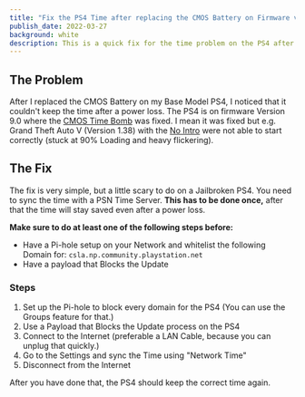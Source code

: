 ```yaml
---
title: "Fix the PS4 Time after replacing the CMOS Battery on Firmware version 9.0."
publish_date: 2022-03-27
background: white
description: This is a quick fix for the time problem on the PS4 after a CMOS change.
---
```

## The Problem

After I replaced the CMOS Battery on my Base Model PS4, I noticed that it couldn't keep the time after a power loss. The PS4 is on firmware Version 9.0 where the [CMOS Time Bomb](https://web.archive.org/web/20220609110029/https://www.ps4storage.com/functional-cmos-battery-is-inevitably-required-by-ps4-and-ps5-system/) was fixed. I mean it was fixed but e.g. Grand Theft Auto V (Version 1.38) with the [No Intro](https://github.com/illusion0001/illusion0001.github.io/blob/04223072dd1ba6cb5deb4ee7953bfc2e1430745f/_patch0/orbis/GTA5-Orbis.yml) were not able to start correctly (stuck at 90% Loading and heavy flickering).

## The Fix

The fix is very simple, but a little scary to do on a Jailbroken PS4. You need to sync the time with a PSN Time Server. **This has to be done once,** after that the time will stay saved even after a power loss.

**Make sure to do at least one of the following steps before:**

- Have a Pi-hole setup on your Network and whitelist the following Domain for: ```csla.np.community.playstation.net```
- Have a payload that Blocks the Update

### Steps

1. Set up the Pi-hole to block every domain for the PS4 (You can use the Groups feature for that.)
2. Use a Payload that Blocks the Update process on the PS4
3. Connect to the Internet (preferable a LAN Cable, because you can unplug that quickly.)
4. Go to the Settings and sync the Time using "Network Time"
5. Disconnect from the Internet

After you have done that, the PS4 should keep the correct time again.

